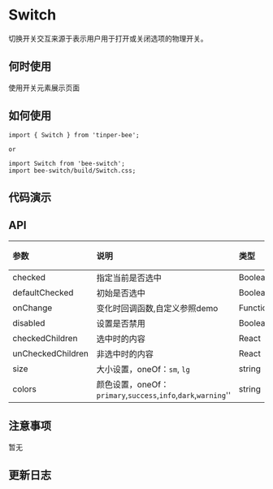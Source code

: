 # Switch 

切换开关交互来源于表示用户用于打开或关闭选项的物理开关。 

## 何时使用

使用开关元素展示页面

## 如何使用

```
import { Switch } from 'tinper-bee';

or

import Switch from 'bee-switch';
import bee-switch/build/Switch.css;

```

## 代码演示

## API

|参数|说明|类型|默认值|
|:---|:----|:---|:------|
|checked	|指定当前是否选中|	Boolean	|false|
|defaultChecked	|初始是否选中	|Boolean|	false |
|onChange	|变化时回调函数,自定义参照demo	|Function(checked:Boolean) |
|disabled|设置是否禁用|Boolean|false|
|checkedChildren	|选中时的内容	|React| Node |
|unCheckedChildren	|非选中时的内容	|React| Node|
|size|	大小设置，oneOf：`sm`, `lg`|string|''|
|colors| 颜色设置，oneOf：`primary`,`success`,`info`,`dark`,`warning`''|	string	|''|


## 注意事项

暂无

## 更新日志

